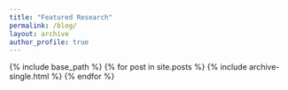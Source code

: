 ```yaml
---
title: "Featured Research"
permalink: /blog/
layout: archive
author_profile: true
---
```

{% include base_path %}
{% for post in site.posts %}
  {% include archive-single.html %}
{% endfor %}
